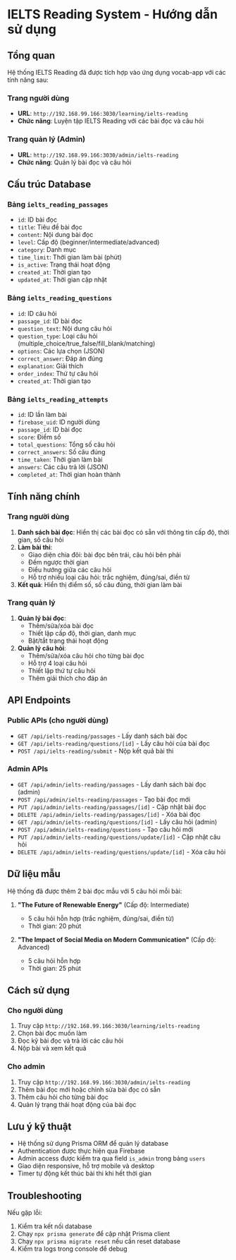 # IELTS Reading System - Hướng dẫn sử dụng

## Tổng quan

Hệ thống IELTS Reading đã được tích hợp vào ứng dụng vocab-app với các tính năng sau:

### Trang người dùng
- **URL**: `http://192.168.99.166:3030/learning/ielts-reading`
- **Chức năng**: Luyện tập IELTS Reading với các bài đọc và câu hỏi

### Trang quản lý (Admin)
- **URL**: `http://192.168.99.166:3030/admin/ielts-reading`
- **Chức năng**: Quản lý bài đọc và câu hỏi

## Cấu trúc Database

### Bảng `ielts_reading_passages`
- `id`: ID bài đọc
- `title`: Tiêu đề bài đọc
- `content`: Nội dung bài đọc
- `level`: Cấp độ (beginner/intermediate/advanced)
- `category`: Danh mục
- `time_limit`: Thời gian làm bài (phút)
- `is_active`: Trạng thái hoạt động
- `created_at`: Thời gian tạo
- `updated_at`: Thời gian cập nhật

### Bảng `ielts_reading_questions`
- `id`: ID câu hỏi
- `passage_id`: ID bài đọc
- `question_text`: Nội dung câu hỏi
- `question_type`: Loại câu hỏi (multiple_choice/true_false/fill_blank/matching)
- `options`: Các lựa chọn (JSON)
- `correct_answer`: Đáp án đúng
- `explanation`: Giải thích
- `order_index`: Thứ tự câu hỏi
- `created_at`: Thời gian tạo

### Bảng `ielts_reading_attempts`
- `id`: ID lần làm bài
- `firebase_uid`: ID người dùng
- `passage_id`: ID bài đọc
- `score`: Điểm số
- `total_questions`: Tổng số câu hỏi
- `correct_answers`: Số câu đúng
- `time_taken`: Thời gian làm bài
- `answers`: Các câu trả lời (JSON)
- `completed_at`: Thời gian hoàn thành

## Tính năng chính

### Trang người dùng
1. **Danh sách bài đọc**: Hiển thị các bài đọc có sẵn với thông tin cấp độ, thời gian, số câu hỏi
2. **Làm bài thi**: 
   - Giao diện chia đôi: bài đọc bên trái, câu hỏi bên phải
   - Đếm ngược thời gian
   - Điều hướng giữa các câu hỏi
   - Hỗ trợ nhiều loại câu hỏi: trắc nghiệm, đúng/sai, điền từ
3. **Kết quả**: Hiển thị điểm số, số câu đúng, thời gian làm bài

### Trang quản lý
1. **Quản lý bài đọc**:
   - Thêm/sửa/xóa bài đọc
   - Thiết lập cấp độ, thời gian, danh mục
   - Bật/tắt trạng thái hoạt động
2. **Quản lý câu hỏi**:
   - Thêm/sửa/xóa câu hỏi cho từng bài đọc
   - Hỗ trợ 4 loại câu hỏi
   - Thiết lập thứ tự câu hỏi
   - Thêm giải thích cho đáp án

## API Endpoints

### Public APIs (cho người dùng)
- `GET /api/ielts-reading/passages` - Lấy danh sách bài đọc
- `GET /api/ielts-reading/questions/[id]` - Lấy câu hỏi của bài đọc
- `POST /api/ielts-reading/submit` - Nộp kết quả bài thi

### Admin APIs
- `GET /api/admin/ielts-reading/passages` - Lấy danh sách bài đọc (admin)
- `POST /api/admin/ielts-reading/passages` - Tạo bài đọc mới
- `PUT /api/admin/ielts-reading/passages/[id]` - Cập nhật bài đọc
- `DELETE /api/admin/ielts-reading/passages/[id]` - Xóa bài đọc
- `GET /api/admin/ielts-reading/questions/[id]` - Lấy câu hỏi (admin)
- `POST /api/admin/ielts-reading/questions` - Tạo câu hỏi mới
- `PUT /api/admin/ielts-reading/questions/update/[id]` - Cập nhật câu hỏi
- `DELETE /api/admin/ielts-reading/questions/update/[id]` - Xóa câu hỏi

## Dữ liệu mẫu

Hệ thống đã được thêm 2 bài đọc mẫu với 5 câu hỏi mỗi bài:

1. **"The Future of Renewable Energy"** (Cấp độ: Intermediate)
   - 5 câu hỏi hỗn hợp (trắc nghiệm, đúng/sai, điền từ)
   - Thời gian: 20 phút

2. **"The Impact of Social Media on Modern Communication"** (Cấp độ: Advanced)
   - 5 câu hỏi hỗn hợp
   - Thời gian: 25 phút

## Cách sử dụng

### Cho người dùng
1. Truy cập `http://192.168.99.166:3030/learning/ielts-reading`
2. Chọn bài đọc muốn làm
3. Đọc kỹ bài đọc và trả lời các câu hỏi
4. Nộp bài và xem kết quả

### Cho admin
1. Truy cập `http://192.168.99.166:3030/admin/ielts-reading`
2. Thêm bài đọc mới hoặc chỉnh sửa bài đọc có sẵn
3. Thêm câu hỏi cho từng bài đọc
4. Quản lý trạng thái hoạt động của bài đọc

## Lưu ý kỹ thuật

- Hệ thống sử dụng Prisma ORM để quản lý database
- Authentication được thực hiện qua Firebase
- Admin access được kiểm tra qua field `is_admin` trong bảng `users`
- Giao diện responsive, hỗ trợ mobile và desktop
- Timer tự động kết thúc bài thi khi hết thời gian

## Troubleshooting

Nếu gặp lỗi:
1. Kiểm tra kết nối database
2. Chạy `npx prisma generate` để cập nhật Prisma client
3. Chạy `npx prisma migrate reset` nếu cần reset database
4. Kiểm tra logs trong console để debug 